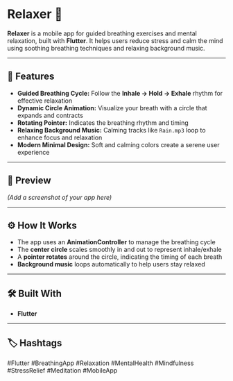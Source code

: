 # Relaxer 🌿

**Relaxer** is a mobile app for guided breathing exercises and mental relaxation, built with **Flutter**. It helps users reduce stress and calm the mind using soothing breathing techniques and relaxing background music.

---

## 🎯 Features

- **Guided Breathing Cycle:** Follow the **Inhale → Hold → Exhale** rhythm for effective relaxation  
- **Dynamic Circle Animation:** Visualize your breath with a circle that expands and contracts  
- **Rotating Pointer:** Indicates the breathing rhythm and timing  
- **Relaxing Background Music:** Calming tracks like `Rain.mp3` loop to enhance focus and relaxation  
- **Modern Minimal Design:** Soft and calming colors create a serene user experience  

---

## 📸 Preview

*(Add a screenshot of your app here)*  

---

## ⚙️ How It Works

- The app uses an **AnimationController** to manage the breathing cycle  
- The **center circle** scales smoothly in and out to represent inhale/exhale  
- A **pointer rotates** around the circle, indicating the timing of each breath  
- **Background music** loops automatically to help users stay relaxed  

---

## 🛠 Built With

- **Flutter**

---

## 🏷 Hashtags

#Flutter #BreathingApp #Relaxation #MentalHealth #Mindfulness #StressRelief #Meditation #MobileApp

